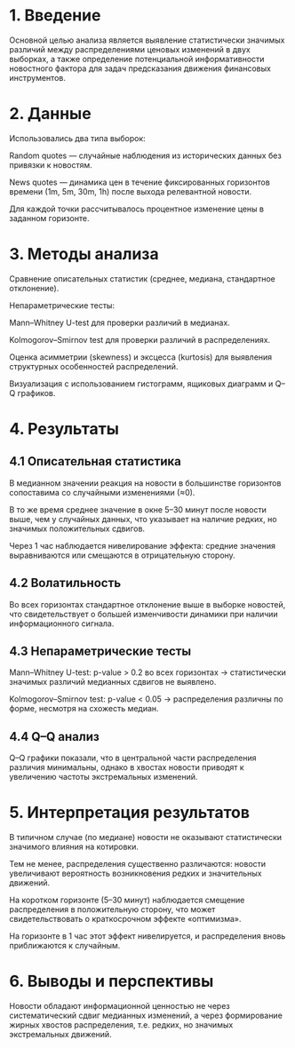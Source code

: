 # 1. Введение

Основной целью анализа является выявление статистически значимых различий между распределениями ценовых изменений в двух выборках, а также определение потенциальной информативности новостного фактора для задач предсказания движения финансовых инструментов.

# 2. Данные

Использовались два типа выборок:

Random quotes — случайные наблюдения из исторических данных без привязки к новостям.

News quotes — динамика цен в течение фиксированных горизонтов времени (1m, 5m, 30m, 1h) после выхода релевантной новости.

Для каждой точки рассчитывалось процентное изменение цены в заданном горизонте.

# 3. Методы анализа

Сравнение описательных статистик (среднее, медиана, стандартное отклонение).

Непараметрические тесты:

Mann–Whitney U-test для проверки различий в медианах.

Kolmogorov–Smirnov test для проверки различий в распределениях.

Оценка асимметрии (skewness) и эксцесса (kurtosis) для выявления структурных особенностей распределений.

Визуализация с использованием гистограмм, ящиковых диаграмм и Q–Q графиков.

# 4. Результаты
## 4.1 Описательная статистика

В медианном значении реакция на новости в большинстве горизонтов сопоставима со случайными изменениями (≈0).

В то же время среднее значение в окне 5–30 минут после новости выше, чем у случайных данных, что указывает на наличие редких, но значимых положительных сдвигов.

Через 1 час наблюдается нивелирование эффекта: средние значения выравниваются или смещаются в отрицательную сторону.

## 4.2 Волатильность

Во всех горизонтах стандартное отклонение выше в выборке новостей, что свидетельствует о большей изменчивости динамики при наличии информационного сигнала.

## 4.3 Непараметрические тесты

Mann–Whitney U-test: p-value > 0.2 во всех горизонтах → статистически значимых различий медианных сдвигов не выявлено.

Kolmogorov–Smirnov test: p-value < 0.05 → распределения различны по форме, несмотря на схожесть медиан.

## 4.4 Q–Q анализ

Q–Q графики показали, что в центральной части распределения различия минимальны, однако в хвостах новости приводят к увеличению частоты экстремальных изменений.

# 5. Интерпретация результатов

В типичном случае (по медиане) новости не оказывают статистически значимого влияния на котировки.

Тем не менее, распределения существенно различаются: новости увеличивают вероятность возникновения редких и значительных движений.

На коротком горизонте (5–30 минут) наблюдается смещение распределения в положительную сторону, что может свидетельствовать о краткосрочном эффекте «оптимизма».

На горизонте в 1 час этот эффект нивелируется, и распределения вновь приближаются к случайным.

# 6. Выводы и перспективы

Новости обладают информационной ценностью не через систематический сдвиг медианных изменений, а через формирование жирных хвостов распределения, т.е. редких, но значимых экстремальных движений. 